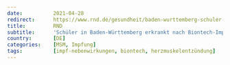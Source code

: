 ```yaml
---
date:          2021-04-28
redirect:      https://www.rnd.de/gesundheit/baden-wurttemberg-schuler-erkrankt-nach-biontech-impfung-an-herzmuskelentzundung-FP7PSACV4VBCTHSQHVRH77IUBU.html
title:         RND
subtitle:      'Schüler in Baden-Württemberg erkrankt nach Biontech-Impfung an Herzmuskelentzündung'
country:       [DE]
categories:    [MSM, Impfung]
tags:          [impf-nebenwirkungen, biontech, herzmuskelentzündung]
---
```

